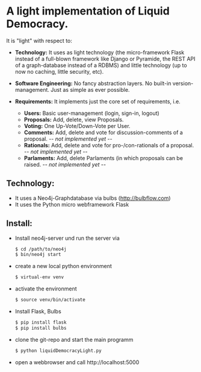 # A light implementation of Liquid Democracy. 

It is "light" with respect to:

* **Technology:** It uses as light technology (the micro-framework Flask instead of a full-blown framework like Django or
  Pyramide, the REST API of a graph-database instead of a RDBMS) and little technology (up to now no caching, little security, etc).

* **Software Engineering:** No fancy abstraction layers. No built-in version-management. Just as simple as ever possible.

* **Requirements:** It implements just the core set of requirements, i.e.
  - **Users:** Basic user-management (login, sign-in, logout)
  - **Proposals:** Add, delete, view Proposals.
  - **Voting:** One Up-Vote/Down-Vote per User.
  - **Comments:** Add, delete and vote for discussion-comments of a proposal. -- *not implemented yet* --
  - **Rationals:** Add, delete and vote for pro-/con-rationals of a proposal. -- *not implemented yet* --
  - **Parlaments:** Add, delete Parlaments (in which proposals can be raised. -- *not implemented yet* --


## Technology:
* It uses a Neo4j-Graphdatabase via bulbs (http://bulbflow.com)
* It uses the Python micro webframework Flask

## Install: 
* Install neo4j-server und run the server via
  ```bash
  $ cd /path/to/neo4j
  $ bin/neo4j start
  ```

* create a new local python environment
  ```bash
  $ virtual-env venv
  ```

* activate the environment
  ```bash
  $ source venv/bin/activate
  ```

* Install Flask, Bulbs
  ```bash
  $ pip install flask
  $ pip install bulbs
  ```

* clone the git-repo and start the main programm
  ```bash
  $ python liquidDemocracyLight.py
  ```

* open a webbrowser and call http://localhost:5000






